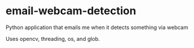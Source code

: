 # email-webcam-detection
Python application that emails me when it detects something via webcam

Uses opencv, threading, os, and glob.
